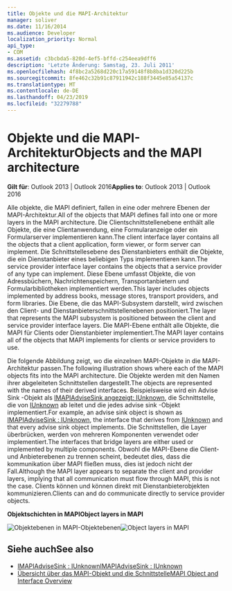 ```yaml
---
title: Objekte und die MAPI-Architektur
manager: soliver
ms.date: 11/16/2014
ms.audience: Developer
localization_priority: Normal
api_type:
- COM
ms.assetid: c3bcbda5-820d-4ef5-bffd-c254eea9dff6
description: 'Letzte Änderung: Samstag, 23. Juli 2011'
ms.openlocfilehash: 4f8bc2a5268d220c17a59148f8b8ba1d320d225b
ms.sourcegitcommit: 8fe462c32b91c87911942c188f3445e85a54137c
ms.translationtype: MT
ms.contentlocale: de-DE
ms.lasthandoff: 04/23/2019
ms.locfileid: "32279788"
---
```

# <a name="objects-and-the-mapi-architecture"></a><span data-ttu-id="aba8b-103">Objekte und die MAPI-Architektur</span><span class="sxs-lookup"><span data-stu-id="aba8b-103">Objects and the MAPI architecture</span></span>

<span data-ttu-id="aba8b-104">**Gilt für**: Outlook 2013 | Outlook 2016</span><span class="sxs-lookup"><span data-stu-id="aba8b-104">**Applies to**: Outlook 2013 | Outlook 2016</span></span> 
  
<span data-ttu-id="aba8b-105">Alle objekte, die MAPI definiert, fallen in eine oder mehrere Ebenen der MAPI-Architektur.</span><span class="sxs-lookup"><span data-stu-id="aba8b-105">All of the objects that MAPI defines fall into one or more layers in the MAPI architecture.</span></span> <span data-ttu-id="aba8b-106">Die Clientschnittstellenebene enthält alle Objekte, die eine Clientanwendung, eine Formularanzeige oder ein Formularserver implementieren kann.</span><span class="sxs-lookup"><span data-stu-id="aba8b-106">The client interface layer contains all the objects that a client application, form viewer, or form server can implement.</span></span> <span data-ttu-id="aba8b-107">Die Schnittstellesebene des Dienstanbieters enthält die Objekte, die ein Dienstanbieter eines beliebigen Typs implementieren kann.</span><span class="sxs-lookup"><span data-stu-id="aba8b-107">The service provider interface layer contains the objects that a service provider of any type can implement.</span></span> <span data-ttu-id="aba8b-108">Diese Ebene umfasst Objekte, die von Adressbüchern, Nachrichtenspeichern, Transportanbietern und Formularbibliotheken implementiert werden.</span><span class="sxs-lookup"><span data-stu-id="aba8b-108">This layer includes objects implemented by address books, message stores, transport providers, and form libraries.</span></span> <span data-ttu-id="aba8b-109">Die Ebene, die das MAPI-Subsystem darstellt, wird zwischen den Client- und Dienstanbieterschnittstellenebenen positioniert.</span><span class="sxs-lookup"><span data-stu-id="aba8b-109">The layer that represents the MAPI subsystem is positioned between the client and service provider interface layers.</span></span> <span data-ttu-id="aba8b-110">Die MAPI-Ebene enthält alle Objekte, die MAPI für Clients oder Dienstanbieter implementiert.</span><span class="sxs-lookup"><span data-stu-id="aba8b-110">The MAPI layer contains all of the objects that MAPI implements for clients or service providers to use.</span></span> 
  
<span data-ttu-id="aba8b-111">Die folgende Abbildung zeigt, wo die einzelnen MAPI-Objekte in die MAPI-Architektur passen.</span><span class="sxs-lookup"><span data-stu-id="aba8b-111">The following illustration shows where each of the MAPI objects fits into the MAPI architecture.</span></span> <span data-ttu-id="aba8b-112">Die Objekte werden mit den Namen ihrer abgeleiteten Schnittstellen dargestellt.</span><span class="sxs-lookup"><span data-stu-id="aba8b-112">The objects are represented with the names of their derived interfaces.</span></span> <span data-ttu-id="aba8b-113">Beispielsweise wird ein Advise Sink -Objekt als [IMAPIAdviseSink angezeigt: IUnknown](imapiadvisesinkiunknown.md), die Schnittstelle, die von [IUnknown](https://msdn.microsoft.com/library/33f1d79a-33fc-4ce5-a372-e08bda378332%28Office.15%29.aspx) ab leitet und die jedes advise sink -Objekt implementiert.</span><span class="sxs-lookup"><span data-stu-id="aba8b-113">For example, an advise sink object is shown as [IMAPIAdviseSink : IUnknown](imapiadvisesinkiunknown.md), the interface that derives from [IUnknown](https://msdn.microsoft.com/library/33f1d79a-33fc-4ce5-a372-e08bda378332%28Office.15%29.aspx) and that every advise sink object implements.</span></span> <span data-ttu-id="aba8b-114">Die Schnittstellen, die Layer überbrücken, werden von mehreren Komponenten verwendet oder implementiert.</span><span class="sxs-lookup"><span data-stu-id="aba8b-114">The interfaces that bridge layers are either used or implemented by multiple components.</span></span> <span data-ttu-id="aba8b-115">Obwohl die MAPI-Ebene die Client- und Anbieterebenen zu trennen scheint, bedeutet dies, dass die kommunikation über MAPI fließen muss, dies ist jedoch nicht der Fall.</span><span class="sxs-lookup"><span data-stu-id="aba8b-115">Although the MAPI layer appears to separate the client and provider layers, implying that all communication must flow through MAPI, this is not the case.</span></span> <span data-ttu-id="aba8b-116">Clients können und können direkt mit Dienstanbieterobjekten kommunizieren.</span><span class="sxs-lookup"><span data-stu-id="aba8b-116">Clients can and do communicate directly to service provider objects.</span></span> 
  
<span data-ttu-id="aba8b-117">**Objektschichten in MAPI**</span><span class="sxs-lookup"><span data-stu-id="aba8b-117">**Object layers in MAPI**</span></span>
  
<span data-ttu-id="aba8b-118">![Objektebenen in MAPI-Objektebenen](media/amapi_38.gif "in MAPI")</span><span class="sxs-lookup"><span data-stu-id="aba8b-118">![Object layers in MAPI](media/amapi_38.gif "Object layers in MAPI")</span></span>
  
## <a name="see-also"></a><span data-ttu-id="aba8b-119">Siehe auch</span><span class="sxs-lookup"><span data-stu-id="aba8b-119">See also</span></span>

- [<span data-ttu-id="aba8b-120">IMAPIAdviseSink : IUnknown</span><span class="sxs-lookup"><span data-stu-id="aba8b-120">IMAPIAdviseSink : IUnknown</span></span>](imapiadvisesinkiunknown.md)
- [<span data-ttu-id="aba8b-121">Übersicht über das MAPI-Objekt und die Schnittstelle</span><span class="sxs-lookup"><span data-stu-id="aba8b-121">MAPI Object and Interface Overview</span></span>](mapi-object-and-interface-overview.md)

